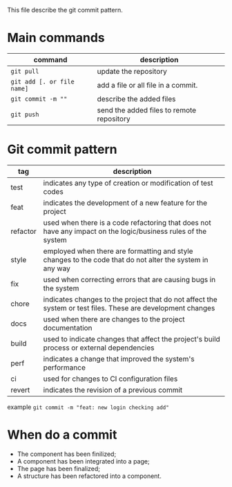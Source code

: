 This file describe the git commit pattern.

# Main commands

| command                    | description                               |
| -------------------------- | ----------------------------------------- |
| `git pull`                 | update the repository                     |
| `git add [. or file name]` | add a file or all file in a commit.       |
| `git commit -m ""`         | describe the added files                  |
| `git push `                | send the added files to remote repository |

# Git commit pattern

| tag      | description                                                                                                   |
| -------- | ------------------------------------------------------------------------------------------------------------- |
| test     | indicates any type of creation or modification of test codes                                                  |
| feat     | indicates the development of a new feature for the project                                                    |
| refactor | used when there is a code refactoring that does not have any impact on the logic/business rules of the system |
| style    | employed when there are formatting and style changes to the code that do not alter the system in any way      |
| fix      | used when correcting errors that are causing bugs in the system                                               |
| chore    | indicates changes to the project that do not affect the system or test files. These are development changes   |
| docs     | used when there are changes to the project documentation                                                      |
| build    | used to indicate changes that affect the project's build process or external dependencies                     |
| perf     | indicates a change that improved the system's performance                                                     |
| ci       | used for changes to CI configuration files                                                                    |
| revert   | indicates the revision of a previous commit                                                                   |

example `git commit -m "feat: new login checking add"`

# When do a commit

- The component has been finilized;
- A component has been integrated into a page;
- The page has been finalized;
- A structure has been refactored into a component.
